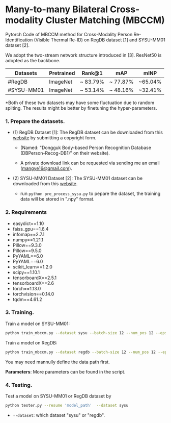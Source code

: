 # Many-to-many Bilateral Cross-modality Cluster Matching (MBCCM)
Pytorch Code of MBCCM method for Cross-Modality Person Re-Identification (Visible Thermal Re-ID) on RegDB dataset [1] and SYSU-MM01 dataset [2]. 

We adopt the two-stream network structure introduced in [3]. ResNet50 is adopted as the backbone.

|Datasets    |Pretrained|  Rank@1  |   mAP    |   mINP  |  
| --------   | ------   | -------  |  ------  |  -----  |
|#RegDB      | ImageNet | ~ 83.79% | ~ 77.87% | ~65.04% |
|#SYSU-MM01  | ImageNet | ~ 53.14% | ~ 48.16% | ~32.41% |

*Both of these two datasets may have some fluctuation due to random spliting. The results might be better by finetuning the hyper-parameters. 

### 1. Prepare the datasets.

- (1) RegDB Dataset [1]: The RegDB dataset can be downloaded from this [website](http://dm.dongguk.edu/link.html) by submitting a copyright form.

    - (Named: "Dongguk Body-based Person Recognition Database (DBPerson-Recog-DB1)" on their website). 

    - A private download link can be requested via sending me an email (mangye16@gmail.com). 
  
- (2) SYSU-MM01 Dataset [2]: The SYSU-MM01 dataset can be downloaded from this [website](http://isee.sysu.edu.cn/project/RGBIRReID.htm).

   - run `python pre_process_sysu.py` to pepare the dataset, the training data will be stored in ".npy" format.

### 2. Requirements
+ easydict==1.10
+ faiss_gpu==1.6.4
+ infomap==2.7.1
+ numpy==1.21.1
+ Pillow==9.3.0
+ Pillow==9.5.0
+ PyYAML==6.0
+ PyYAML==6.0
+ scikit_learn==1.2.0
+ scipy==1.10.1
+ tensorboardX==2.5.1
+ tensorboardX==2.6
+ torch==1.13.0
+ torchvision==0.14.0
+ tqdm==4.61.2

### 3. Training.
  Train a model on SYSU-MM01:
  ```bash
python train_mbccm.py --dataset sysu --batch-size 12 --num_pos 12 --eps 0.6 --train-iter 300 --alpha 0.9 --beta 0.5
```
Train a model on RegDB:
  ```bash
python train_mbccm.py --dataset regdb --batch-size 12 --num_pos 12 --eps 0.3 --train-iter 100 --alpha 0.9 --beta 0.5
```

You may need mannully define the data path first.

**Parameters**: More parameters can be found in the script.

### 4. Testing.

Test a model on SYSU-MM01 or RegDB dataset by 
  ```bash
python tester.py --resume 'model_path'  --dataset sysu
```
  - `--dataset`: which dataset "sysu" or "regdb".